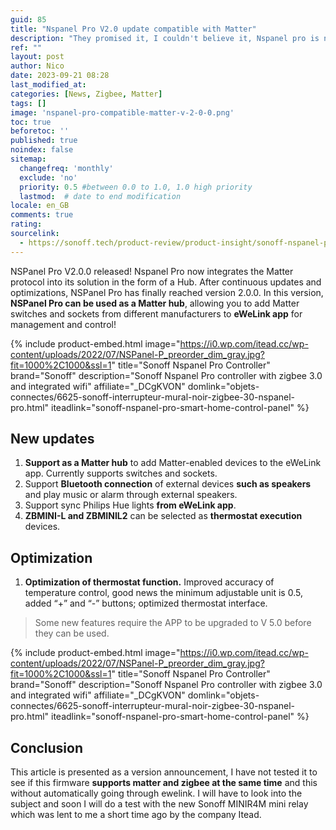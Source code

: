```yaml
---
guid: 85
title: "Nspanel Pro V2.0 update compatible with Matter"
description: "They promised it, I couldn't believe it, Nspanel pro is now Matter compatible with firmware update 2.0, now what are the conditions to see"
ref: ""
layout: post
author: Nico
date: 2023-09-21 08:28
last_modified_at: 
categories: [News, Zigbee, Matter]
tags: []
image: 'nspanel-pro-compatible-matter-v-2-0-0.png'
toc: true
beforetoc: ''
published: true
noindex: false
sitemap:
  changefreq: 'monthly'
  exclude: 'no'
  priority: 0.5 #between 0.0 to 1.0, 1.0 high priority
  lastmod:  # date to end modification
locale: en_GB
comments: true
rating:  
sourcelink:
  - https://sonoff.tech/product-review/product-insight/sonoff-nspanel-pro-version-update-information-and-faq/
---
```


NSPanel Pro V2.0.0 released! Nspanel Pro now integrates the Matter protocol into its solution in the form of a Hub.
After continuous updates and optimizations, NSPanel Pro has finally reached version 2.0.0. In this version, **NSPanel Pro can be used as a Matter hub**, allowing you to add Matter switches and sockets from different manufacturers to **eWeLink app** for management and control!

{% include product-embed.html image="https://i0.wp.com/itead.cc/wp-content/uploads/2022/07/NSPanel-P_preorder_dim_gray.jpg?fit=1000%2C1000&ssl=1" title="Sonoff Nspanel Pro Controller" brand="Sonoff" description="Sonoff Nspanel Pro controller with zigbee 3.0 and integrated wifi" affiliate="_DCgKVON" domlink="objets-connectes/6625-sonoff-interrupteur-mural-noir-zigbee-30-nspanel-pro.html" iteadlink="sonoff-nspanel-pro-smart-home-control-panel" %}

## New updates

1. **Support as a Matter hub** to add Matter-enabled devices to the eWeLink app. Currently supports switches and sockets.
2. Support **Bluetooth connection** of external devices **such as speakers** and play music or alarm through external speakers.
3. Support sync Philips Hue lights **from eWeLink app**.
4. **ZBMINI-L and ZBMINIL2** can be selected as **thermostat execution** devices.


## Optimization

1. **Optimization of thermostat function.** Improved accuracy of temperature control, good news the minimum adjustable unit is 0.5, added “+” and “-” buttons; optimized thermostat interface.

> Some new features require the APP to be upgraded to V 5.0 before they can be used.

{% include product-embed.html image="https://i0.wp.com/itead.cc/wp-content/uploads/2022/07/NSPanel-P_preorder_dim_gray.jpg?fit=1000%2C1000&ssl=1" title="Sonoff Nspanel Pro Controller" brand="Sonoff" description="Sonoff Nspanel Pro controller with zigbee 3.0 and integrated wifi" affiliate="_DCgKVON" domlink="objets-connectes/6625-sonoff-interrupteur-mural-noir-zigbee-30-nspanel-pro.html" iteadlink="sonoff-nspanel-pro-smart-home-control-panel" %}

## Conclusion

This article is presented as a version announcement, I have not tested it to see if this firmware **supports matter and zigbee at the same time** and this without automatically going through ewelink. I will have to look into the subject and soon I will do a test with the new Sonoff MINIR4M mini relay which was lent to me a short time ago by the company Itead.
